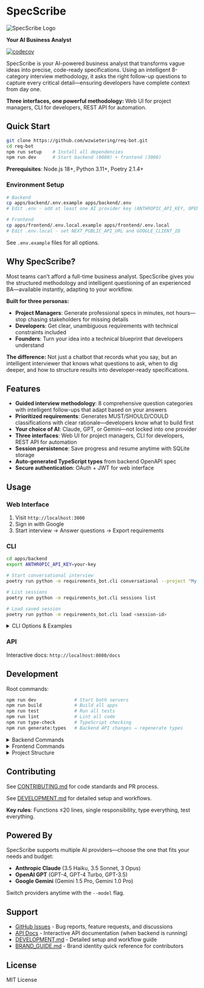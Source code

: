 # SpecScribe

![SpecScribe Logo](./logo-full.svg)

**Your AI Business Analyst**

[![codecov](https://codecov.io/gh/wzwietering/req-bot/branch/master/graph/badge.svg)](https://codecov.io/gh/wzwietering/req-bot)

SpecScribe is your AI-powered business analyst that transforms vague ideas into precise, code-ready specifications. Using an intelligent 8-category interview methodology, it asks the right follow-up questions to capture every critical detail—ensuring developers have complete context from day one.

**Three interfaces, one powerful methodology:** Web UI for project managers, CLI for developers, REST API for automation.

## Quick Start

```bash
git clone https://github.com/wzwietering/req-bot.git
cd req-bot
npm run setup    # Install all dependencies
npm run dev      # Start backend (8080) + frontend (3000)
```

**Prerequisites**: Node.js 18+, Python 3.11+, Poetry 2.1.4+

### Environment Setup

```bash
# Backend
cp apps/backend/.env.example apps/backend/.env
# Edit .env - add at least one AI provider key (ANTHROPIC_API_KEY, OPENAI_API_KEY, or GEMINI_API_KEY)

# Frontend
cp apps/frontend/.env.local.example apps/frontend/.env.local
# Edit .env.local - set NEXT_PUBLIC_API_URL and GOOGLE_CLIENT_ID
```

See `.env.example` files for all options.

## Why SpecScribe?

Most teams can't afford a full-time business analyst. SpecScribe gives you the structured methodology and intelligent questioning of an experienced BA—available instantly, adapting to your workflow.

**Built for three personas:**
- **Project Managers**: Generate professional specs in minutes, not hours—stop chasing stakeholders for missing details
- **Developers**: Get clear, unambiguous requirements with technical constraints included
- **Founders**: Turn your idea into a technical blueprint that developers understand

**The difference:** Not just a chatbot that records what you say, but an intelligent interviewer that knows what questions to ask, when to dig deeper, and how to structure results into developer-ready specifications.

## Features

- **Guided interview methodology**: 8 comprehensive question categories with intelligent follow-ups that adapt based on your answers
- **Prioritized requirements**: Generates MUST/SHOULD/COULD classifications with clear rationale—developers know what to build first
- **Your choice of AI**: Claude, GPT, or Gemini—not locked into one provider
- **Three interfaces**: Web UI for project managers, CLI for developers, REST API for automation
- **Session persistence**: Save progress and resume anytime with SQLite storage
- **Auto-generated TypeScript types** from backend OpenAPI spec
- **Secure authentication**: OAuth + JWT for web interface

## Usage

### Web Interface

1. Visit `http://localhost:3000`
2. Sign in with Google
3. Start interview → Answer questions → Export requirements

### CLI

```bash
cd apps/backend
export ANTHROPIC_API_KEY=your-key

# Start conversational interview
poetry run python -m requirements_bot.cli conversational --project "My Project"

# List sessions
poetry run python -m requirements_bot.cli sessions list

# Load saved session
poetry run python -m requirements_bot.cli load <session-id>
```

<details>
<summary>CLI Options & Examples</summary>

#### Available Commands

| Command | Description |
|---------|-------------|
| `conversational` | Natural conversation mode |
| `list-sessions` | Show all saved sessions |
| `show-session <id>` | Display session details and export |
| `delete-session <id>` | Delete a session |

#### Common Options

| Option | Default | Description |
|--------|---------|-------------|
| `--project TEXT` | (required) | Project name |
| `--out PATH` | requirements.md | Output file path |
| `--model TEXT` | anthropic:claude-3-5-haiku-20241022 | Format: `provider:model-name` |
| `--db-path PATH` | requirements_bot.db | Database location |
| `--max-questions INT` | 25 | Max questions (conversational only) |

#### Examples

```bash
# Different AI providers
poetry run python -m requirements_bot.cli conversational \
  --project "E-commerce App" \
  --model "openai:gpt-4"

poetry run python -m requirements_bot.cli conversational \
  --project "Mobile App" \
  --model "gemini:gemini-1.5-pro"

# Custom output
poetry run python -m requirements_bot.cli conversational \
  --project "My Project" \
  --out "./docs/requirements.md" \
  --max-questions 15
```

#### What You Get

Generated Markdown specifications include:
- **Project Overview**: Clear description and business context
- **Structured Interview**: Q&A organized by 8 categories (Scope, Users, Technical Constraints, Success Metrics, Risks, Timeline, Budget, and Stakeholders)
- **Prioritized Requirements**: MUST/SHOULD/COULD classification with rationale explaining why each requirement matters
- **Developer-Ready**: Clear enough to start coding immediately—no guesswork required

</details>

### API

Interactive docs: `http://localhost:8080/docs`

## Development

Root commands:
```bash
npm run dev              # Start both servers
npm run build            # Build all apps
npm run test             # Run all tests
npm run lint             # Lint all code
npm run type-check       # TypeScript checking
npm run generate:types   # Backend API changes → regenerate types
```

<details>
<summary>Backend Commands</summary>

```bash
cd apps/backend

poetry run python requirements_bot/api_server.py  # Start server
poetry run pytest                                 # Tests
poetry run pytest --cov=requirements_bot         # Tests + coverage
poetry run ruff check .                          # Lint
poetry run ruff format .                         # Format
poetry run alembic upgrade head                  # Run migrations
```

</details>

<details>
<summary>Frontend Commands</summary>

```bash
cd apps/frontend

npm run dev          # Dev server
npm run build        # Production build
npm run start        # Production server
npm run lint         # Lint
npm run type-check   # Type checking
```

</details>

<details>
<summary>Project Structure</summary>

```
req-bot/
├── apps/
│   ├── backend/          # FastAPI Python app
│   └── frontend/         # Next.js React app
├── packages/
│   └── shared-types/     # Auto-generated TypeScript types
├── tools/scripts/        # Build scripts
└── .github/workflows/    # CI/CD
```

</details>

## Contributing

See [CONTRIBUTING.md](CONTRIBUTING.md) for code standards and PR process.

See [DEVELOPMENT.md](DEVELOPMENT.md) for detailed setup and workflows.

**Key rules**: Functions ≤20 lines, single responsibility, type everything, test everything.

## Powered By

SpecScribe supports multiple AI providers—choose the one that fits your needs and budget:

- **Anthropic Claude** (3.5 Haiku, 3.5 Sonnet, 3 Opus)
- **OpenAI GPT** (GPT-4, GPT-4 Turbo, GPT-3.5)
- **Google Gemini** (Gemini 1.5 Pro, Gemini 1.0 Pro)

Switch providers anytime with the `--model` flag.

## Support

- [GitHub Issues](https://github.com/wzwietering/req-bot/issues) - Bug reports, feature requests, and discussions
- [API Docs](http://localhost:8080/docs) - Interactive API documentation (when backend is running)
- [DEVELOPMENT.md](DEVELOPMENT.md) - Detailed setup and workflow guide
- [BRAND_GUIDE.md](BRAND_GUIDE.md) - Brand identity quick reference for contributors

## License

MIT License
